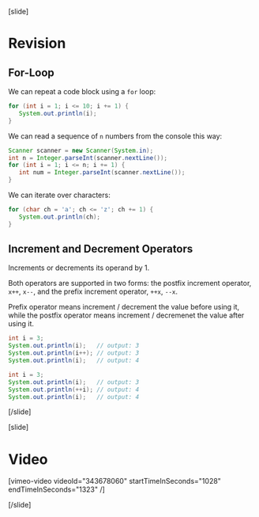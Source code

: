 [slide]
# Revision

## For-Loop
We can repeat a code block using a `for` loop:
```java
for (int i = 1; i <= 10; i += 1) {
   System.out.println(i);
}
```

We can read a sequence of `n` numbers from the console this way:
```java
Scanner scanner = new Scanner(System.in);
int n = Integer.parseInt(scanner.nextLine());
for (int i = 1; i <= n; i += 1) {
   int num = Integer.parseInt(scanner.nextLine());
}
```

We can iterate over characters:
```java
for (char ch = 'a'; ch <= 'z'; ch += 1) {
   System.out.println(ch);
}
```

## Increment and Decrement Operators
Increments or decrements its operand by 1.

Both operators are supported in two forms: the postfix increment operator, `x++`, `x--`, and the prefix increment operator, `++x`, `--x`.

Prefix operator means increment / decrement the value before using it, while the postfix operator means increment / decremenet the value after using it.

```java
int i = 3;
System.out.println(i);   // output: 3
System.out.println(i++); // output: 3
System.out.println(i);   // output: 4
```

```java
int i = 3;
System.out.println(i);   // output: 3
System.out.println(++i); // output: 4
System.out.println(i);   // output: 4
```
[/slide]

[slide]
# Video

[vimeo-video videoId="343678060" startTimeInSeconds="1028" endTimeInSeconds="1323" /]

[/slide]